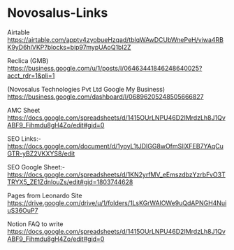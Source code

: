 # Novosalus-Links

Airtable
https://airtable.com/apptv4zyobueHzqad/tblqWAwDCUbWnePeH/viwa4RBK9yD6hlVKP?blocks=bip97mypUAoQ1bI2Z


Reclica (GMB)
https://business.google.com/u/1/posts/l/06463441846248640025?acct_rdr=1&pli=1


(Novosalus Technologies Pvt Ltd Google My Business)
https://business.google.com/dashboard/l/06896205248505666827


AMC Sheet
https://docs.google.com/spreadsheets/d/1415OUrLNPU46D2IMrdzLh8J1QvABF9_Fihmdu8gH4Zo/edit#gid=0

SEO Links:-
https://docs.google.com/document/d/1yoyL1tJDIGG8wOfmSllXFEB7YAqCuGTR-yBZ2VKXYS8/edit

SEO Google Sheet:-
https://docs.google.com/spreadsheets/d/1KN2yrfMV_eEmszdbzYzrbFvO3TTRYX5_ZE1ZdnlouZs/edit#gid=1803744628

Pages from Leonardo Site
https://drive.google.com/drive/u/1/folders/1LsKGrWAlOWe9uQdAPNGH4NuiuS36OuP7

Notion FAQ to write
https://docs.google.com/spreadsheets/d/1415OUrLNPU46D2IMrdzLh8J1QvABF9_Fihmdu8gH4Zo/edit#gid=0


